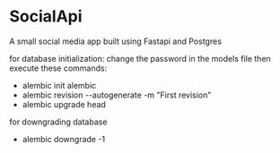 # SocialApi
A small social media app built using Fastapi and Postgres

for database initialization:
change the password in the models file then execute these commands:
- alembic init alembic
- alembic revision --autogenerate -m "First revision"
- alembic upgrade head

for downgrading database
- alembic downgrade -1
